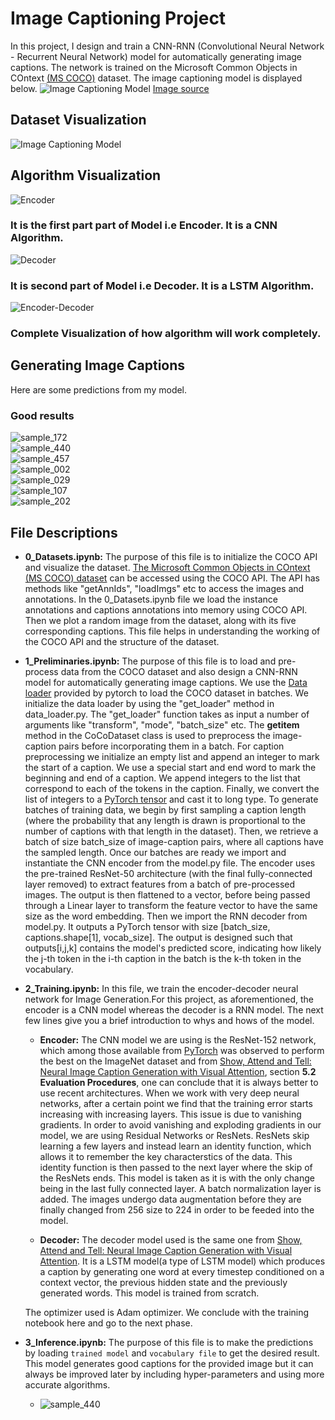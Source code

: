 # Image Captioning Project

In this project, I design and train a CNN-RNN (Convolutional Neural Network - Recurrent Neural Network) model for  automatically generating image captions. The network is trained on the Microsoft Common Objects in COntext [(MS COCO)](http://cocodataset.org/#home) dataset. The image captioning model is displayed below.
![Image Captioning Model](images/cnn_rnn_model.png?raw=true) [Image source](https://arxiv.org/pdf/1411.4555.pdf)

## Dataset Visualization
![Image Captioning Model](images/coco-examples.jpg?raw=true)


## Algorithm Visualization
![Encoder](images/encoder.png?raw=true)
### It is the first part part of Model i.e Encoder. It is a CNN Algorithm.
![Decoder](images/decoder.png?raw=true)
### It is second part of Model i.e Decoder. It is a LSTM Algorithm.
![Encoder-Decoder](images/encoder-decoder.png?raw=true)
### Complete Visualization of how algorithm will work completely.

## Generating Image Captions

Here are some predictions from my model.

### Good results
![sample_172](samples/sample_172.png?raw=true)<br/>
![sample_440](samples/sample_440.png?raw=true)<br/>
![sample_457](samples/sample_457.png?raw=true)<br/>
![sample_002](samples/sample_002.png?raw=true)<br/>
![sample_029](samples/sample_029.png?raw=true)<br/>
![sample_107](samples/sample_107.png?raw=true)<br/>
![sample_202](samples/sample_202.png?raw=true)

## File Descriptions
- **0_Datasets.ipynb:** The purpose of this file is to initialize the COCO API and visualize the dataset. [The Microsoft Common Objects in COntext (MS COCO) dataset](https://cocodataset.org/#home) can be accessed using the COCO API. The API has methods like "getAnnIds", "loadImgs" etc to access the images and annotations. In the 0_Datasets.ipynb file we load the instance annotations and captions annotations into memory using COCO API. Then we plot a random image from the dataset, along with its five corresponding captions. This file helps in understanding the working of the COCO API and the structure of the dataset.

- **1_Preliminaries.ipynb:** The purpose of this file is to load and pre-process data from the COCO dataset and also design a CNN-RNN model for automatically generating image captions. We use the [Data loader](https://pytorch.org/docs/master/data.html#torch.utils.data.DataLoader) provided by pytorch to load the COCO dataset in batches. We initialize  the data loader by using the "get_loader" method in data_loader.py. The "get_loader" function takes as input a number of arguments like "transform", "mode", "batch_size" etc. The __getitem__ method in the CoCoDataset class is used to preprocess the  image-caption pairs before incorporating them in a batch. For caption preprocessing we initialize an empty list and append an integer to mark the start of a caption. We use a special start and end word to mark the beginning and end of a caption. We append integers to the list that correspond to each of the tokens in the caption. Finally, we convert the list of integers to a [PyTorch tensor](https://pytorch.org/docs/master/tensors.html) and cast it to long type. To generate batches of training data, we begin by first sampling a caption length (where the probability that any length is drawn is proportional to the number of captions with that length in the dataset). Then, we retrieve a batch of size batch_size of image-caption pairs, where all captions have the sampled length. Once our batches are ready we import and instantiate the CNN encoder from the model.py file. The encoder uses the pre-trained ResNet-50 architecture (with the final fully-connected layer removed) to extract features from a batch of pre-processed images. The output is then flattened to a vector, before being passed through a Linear layer to transform the feature vector to have the same size as the word embedding. Then we import the RNN decoder from model.py. It outputs a PyTorch tensor with size [batch_size, captions.shape[1], vocab_size]. The output is designed such that outputs[i,j,k] contains the model's predicted score, indicating how likely the j-th token in the i-th caption in the batch is the k-th token in the vocabulary.

- **2_Training.ipynb:** In this file, we train the encoder-decoder neural network for Image Generation.For this project, as aforementioned, the encoder is a CNN model whereas the decoder is a RNN model. The next few lines give you a brief introduction to whys and hows of the model.
    - **Encoder:**
      The CNN model we are using is the ResNet-152 network, which among those available from [PyTorch](https://pytorch.org/docs/master/torchvision/models.html) was        observed to perform the best on the ImageNet dataset and from [Show, Attend and Tell: Neural Image Caption Generation with Visual Attention](https://arxiv.org/pdf/1502.03044.pdf), section **5.2 Evaluation Procedures**, one can conclude that it is always better to use recent architectures. When we work with very deep neural networks, after a certain point we find that the training error starts increasing with increasing layers. This issue is due to vanishing gradients. In order to avoid vanishing and exploding gradients in our model, we are using Residual Networks or ResNets. ResNets skip learning a few layers and instead learn an identity function, which allows it to remember the key characterstics of the data. This identity function is then passed to the next layer where the skip of the ResNets ends.
This model is taken as it is with the only change being in the last fully connected layer. A batch normalization layer is added. The images undergo data augmentation before they are finally changed from 256 size to 224 in order to be feeded into the model.

   - **Decoder:**
The decoder model used is the same one from [Show, Attend and Tell: Neural Image Caption Generation with Visual Attention](https://arxiv.org/pdf/1502.03044.pdf). It is a LSTM model(a type of LSTM model) which produces a caption by generating one word at every timestep conditioned on a context vector, the previous hidden state and the previously generated words. This model is trained from scratch.

   The optimizer used is Adam optimizer. We conclude with the training notebook here and go to the next phase.

- **3_Inference.ipynb:** The purpose of this file is to make the predictions by loading `trained model` and `vocabulary file` to get the desired result. This model generates good captions for the provided image but it can always be improved later by including hyper-parameters and using more accurate algorithms.  
  - ![sample_440](samples/sample_440.png?raw=true)<br/>
